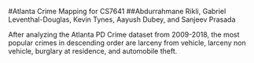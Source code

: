 #Atlanta Crime Mapping for CS7641
##Abdurrahmane Rikli, Gabriel Leventhal-Douglas, Kevin Tynes, Aayush Dubey, and Sanjeev Prasada


After analyzing the Atlanta PD Crime dataset from 2009-2018, the most popular crimes in descending order are larceny from vehicle, larceny non vehicle, burglary at residence, and automobile theft.